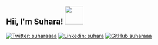 <h2> Hii, I'm Suhara! <img src="https://media.giphy.com/media/mGcNjsfWAjY5AEZNw6/giphy.gif" width="50"></h2>

[![Twitter: suharaaaa](https://img.shields.io/twitter/follow/ThaiiBraga?style=social)](https://twitter.com/suharaaaa)
[![Linkedin: suhara](https://img.shields.io/badge/-thaianebraga-blue?style=flat-square&logo=Linkedin&logoColor=white&link=https://www.linkedin.com/in/thaianebraga/)](https://www.linkedin.com/in/suhara-vithanage-053129173/)
[![GitHub suharaaa](https://img.shields.io/github/followers/thaiane?label=follow&style=social)](https://github.com/suharaaa)
